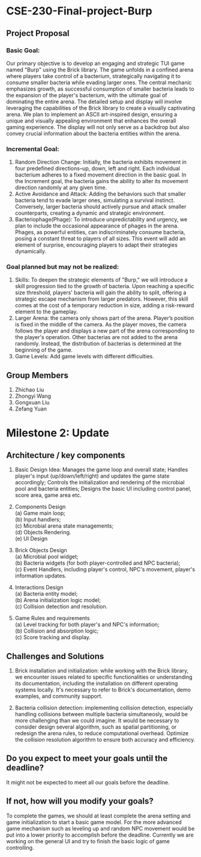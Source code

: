 # CSE-230-Final-project-Burp
## Project Proposal 

### Basic Goal:
Our primary objective is to develop an engaging and strategic TUI game named "Burp" using the Brick library. The game unfolds in a confined arena where players take control of a bacterium, strategically navigating it to consume smaller bacteria while evading larger ones. The central mechanic emphasizes growth, as successful consumption of smaller bacteria leads to the expansion of the player's bacterium, with the ultimate goal of dominating the entire arena. The detailed setup and display will involve leveraging the capabilities of the Brick library to create a visually captivating arena. We plan to implement an ASCII art-inspired design, ensuring a unique and visually appealing environment that enhances the overall gaming experience. The display will not only serve as a backdrop but also convey crucial information about the bacteria entities within the arena.

### Incremental Goal:
1. Random Direction Change: Initially, the bacteria exhibits movement in four predefined directions–up, down, left and right. Each individual bacterium adheres to a fixed movement direction in the basic goal. In the Increment goal, the bacteria gains the ability to alter its movement direction randomly at any given time.
2. Active Avoidance and Attack: Adding the behaviors such that smaller bacteria tend to evade larger ones, simulating a survival instinct. Conversely, larger bacteria should actively pursue and attack smaller counterparts, creating a dynamic and strategic environment.
3. Bacteriophage(Phage): To introduce unpredictability and urgency, we plan to include the occasional appearance of phages in the arena. Phages, as powerful entities, can indiscriminately consume bacteria, posing a constant threat to players of all sizes. This event will add an element of surprise, encouraging players to adapt their strategies dynamically.


### Goal planned but may not be realized:
1. Skills: To deepen the strategic elements of "Burp," we will introduce a skill progression tied to the growth of bacteria. Upon reaching a specific size threshold, players' bacteria will gain the ability to split, offering a strategic escape mechanism from larger predators. However, this skill comes at the cost of a temporary reduction in size, adding a risk-reward element to the gameplay.
2. Larger Arena: the camera only shows part of the arena. Player’s position is fixed in the middle of the camera. As the player moves, the camera follows the player and displays a new part of the arena corresponding to the player's operation. Other bacterias are not added to the arena randomly. Instead, the distribution of bacterias is determined at the beginning of the game.
3. Game Levels: Add game levels with different difficulties.


## Group Members
1. Zhichao Liu
2. Zhongyi Wang
3. Gongxuan Liu
4. Zefang Yuan


# Milestone 2: Update

## Architecture / key components

1. Basic Design Idea: Manages the game loop and overall state; Handles player's input (up/down/left/right) and updates the game state accordingly; Controls the initialization and rendering of the microbial pool and bacteria entities; Designs the basic UI including control panel, score area, game area etc.

2. Components Design<br>
  (a) Game main loop;<br>
  (b) Input handlers;<br>
  (c) Microbial arena state managements;<br>
  (d) Objects Rendering.<br>
  (e) UI Design

4. Brick Objects Design<br>
  (a) Microbial pool widget;<br>
  (b) Bacteria widgets (for both player-controlled and NPC bacteria);<br>
  (c) Event Handlers, including player's control, NPC's movement, player's information updates.

3. Interactions Design<br>
  (a) Bacteria entity model;<br>
  (b) Arena initialization logic model;<br>
  (c) Collision detection and resolution.

4. Game Rules and requirements<br>
  (a) Level tracking for both player's and NPC's information;<br>
  (b) Collision and absorption logic;<br>
  (c) Score tracking and display.

## Challenges and Solutions

1. Brick installation and initialization: while working with the Brick library, we encounter issues related to specific functionalities or understanding its documentation, including the installation on different operating systems locally. It's necessary to refer to Brick's documentation, demo examples, and community support.
   
2. Bacteria collision detection: implementing collision detection, especially handling collisions between multiple bacteria simultaneosly, would be more challenging than we could imagine. It would be necessary to consider design several algorithm, such as spatial partitioning, or redesign the arena rules, to reduce computational overhead. Optimize the collision resolution algorithm to ensure both accuracy and efficiency.


## Do you expect to meet your goals until the deadline?

It might not be expected to meet all our goals before the deadline.

## If not, how will you modify your goals?

To complete the games, we should at least complete the arena setting and game initialization to start a basic game model. For the more advanced game mechanism such as leveling up and random NPC movement would be put into a lower priority to accomplish before the deadline. Currently we are working on the general UI and try to finish the basic logic of game controlling. 
